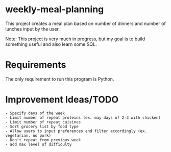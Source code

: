 # weekly-meal-planning
This project creates a meal plan based on number of dinners and number of lunches input by the user.

Note: This project is very much in progress, but my goal is to build something useful and also learn some SQL.

# Requirements
The only requirement to run this program is Python.

# Improvement Ideas/TODO
    - Specify days of the week
    - Limit number of repeat proteins (ex. may days of 2-3 with chicken)
    - Limit number of repeat cuisines
    - Sort grocery list by food type
    - Allow users to input preferences and filter accordingly (ex. vegetarian, no pork)
    - Don't repeat from previous week
    - add max level of difficulty
